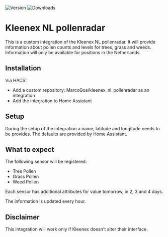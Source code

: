 ![Version](https://img.shields.io/github/v/release/MarcoGos/kleenex_nl_pollenradar?include_prereleases)
![Downloads](https://img.shields.io/github/downloads/MarcoGos/kleenex_nl_pollenradar/total)

# Kleenex NL pollenradar

This is a custom integration of the Kleenex NL pollenradar. It will provide information about pollen counts and levels for trees, grass and weeds. Information will only be available for positions in the Netherlands.

## Installation

Via HACS:

- Add a custom repository: MarcoGos/kleenex_nl_pollenradar as an integration
- Add the integration to Home Assiatant

## Setup

During the setup of the integration a name, latitude and longitude needs to be provides. The defaults are provided by Home Assistant.

## What to expect

The following sensor will be registered:

- Tree Pollen
- Grass Pollen
- Weed Pollen

Each sensor has additional attributes for value tomorrow, in 2, 3 and 4 days.

The information is updated every hour.

## Disclaimer

This integration will work only if Kleenex doesn't alter their interface.